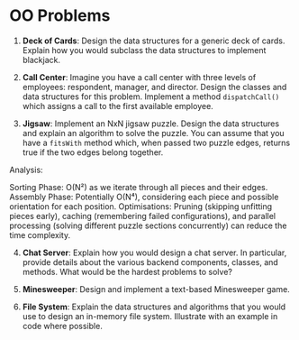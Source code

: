 # OO Problems

1. **Deck of Cards**: Design the data structures for a generic deck of cards. Explain how you would subclass the data structures to implement blackjack.

2. **Call Center**: Imagine you have a call center with three levels of employees: respondent, manager, and director. Design the classes and data structures for this problem. Implement a method `dispatchCall()` which assigns a call to the first available employee.

3. **Jigsaw**: Implement an NxN jigsaw puzzle. Design the data structures and explain an algorithm to solve the puzzle. You can assume that you have a `fitsWith` method which, when passed two puzzle edges, returns true if the two edges belong together.

Analysis:

Sorting Phase: O(N²) as we iterate through all pieces and their edges.
Assembly Phase: Potentially O(N⁴), considering each piece and possible orientation for each position.
Optimisations: Pruning (skipping unfitting pieces early), caching (remembering failed configurations), and parallel processing (solving different puzzle sections concurrently) can reduce the time complexity.

4. **Chat Server**: Explain how you would design a chat server. In particular, provide details about the various backend components, classes, and methods. What would be the hardest problems to solve?

5. **Minesweeper**: Design and implement a text-based Minesweeper game.

6. **File System**: Explain the data structures and algorithms that you would use to design an in-memory file system. Illustrate with an example in code where possible.

